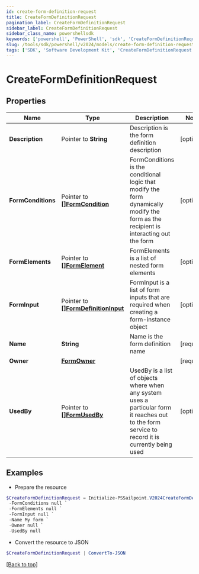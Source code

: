 ```yaml
---
id: create-form-definition-request
title: CreateFormDefinitionRequest
pagination_label: CreateFormDefinitionRequest
sidebar_label: CreateFormDefinitionRequest
sidebar_class_name: powershellsdk
keywords: ['powershell', 'PowerShell', 'sdk', 'CreateFormDefinitionRequest'] 
slug: /tools/sdk/powershell/v2024/models/create-form-definition-request
tags: ['SDK', 'Software Development Kit', 'CreateFormDefinitionRequest']
---
```



# CreateFormDefinitionRequest

## Properties

Name | Type | Description | Notes
------------ | ------------- | ------------- | -------------
**Description** |  Pointer to **String** | Description is the form definition description | [optional] 
**FormConditions** |  Pointer to [**[]FormCondition**](form-condition) | FormConditions is the conditional logic that modify the form dynamically modify the form as the recipient is interacting out the form | [optional] 
**FormElements** |  Pointer to [**[]FormElement**](form-element) | FormElements is a list of nested form elements | [optional] 
**FormInput** |  Pointer to [**[]FormDefinitionInput**](form-definition-input) | FormInput is a list of form inputs that are required when creating a form-instance object | [optional] 
**Name** |  **String** | Name is the form definition name | [required]
**Owner** |  [**FormOwner**](form-owner) |  | [required]
**UsedBy** |  Pointer to [**[]FormUsedBy**](form-used-by) | UsedBy is a list of objects where when any system uses a particular form it reaches out to the form service to record it is currently being used | [optional] 

## Examples

- Prepare the resource
```powershell
$CreateFormDefinitionRequest = Initialize-PSSailpoint.V2024CreateFormDefinitionRequest  -Description My form description `
 -FormConditions null `
 -FormElements null `
 -FormInput null `
 -Name My form `
 -Owner null `
 -UsedBy null
```

- Convert the resource to JSON
```powershell
$CreateFormDefinitionRequest | ConvertTo-JSON
```


[[Back to top]](#) 


